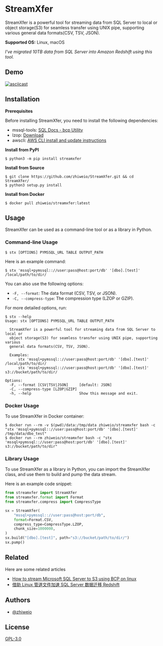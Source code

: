 # StreamXfer

StreamXfer is a powerful tool for streaming data from SQL Server to local or object storage(S3) for seamless transfer using UNIX
pipe, supporting various general data formats(CSV, TSV, JSON).

**Supported OS:** Linux, macOS

_I've migrated 10TB data from SQL Server into Amazon Redshift using this tool._

## Demo

[![asciicast](https://asciinema.org/a/563200.svg)](https://asciinema.org/a/563200)


## Installation

**Prerequisites**

Before installing StreamXfer, you need to install the following dependencies:

* mssql-tools: [SQL Docs - bcp Utility](https://learn.microsoft.com/en-us/sql/tools/bcp-utility?view=sql-server-ver16)
* lzop: [Download](https://www.lzop.org/)
* awscli: [AWS CLI install and update instructions](https://docs.aws.amazon.com/cli/latest/userguide/getting-started-install.html#getting-started-install-instructions)

**Install from PyPI**

```shell
$ python3 -m pip install streamxfer
```

**Install from Source**

```shell
$ git clone https://github.com/zhiweio/StreamXfer.git && cd StreamXfer/
$ python3 setup.py install
```

**Install from Docker**

```shell
$ docker pull zhiweio/streamxfer:latest
```

## Usage

StreamXfer can be used as a command-line tool or as a library in Python.

### Command-line Usage

```shell
$ stx [OPTIONS] PYMSSQL_URL TABLE OUTPUT_PATH
```

Here is an example command:

```shell
$ stx 'mssql+pymssql:://user:pass@host:port/db' '[dbo].[test]' /local/path/to/dir/
```

You can also use the following options:

* `-F, --format`: The data format (CSV, TSV, or JSON).
* `-C, --compress-type`: The compression type (LZOP or GZIP).

For more detailed options, run:

```shell
$ stx --help
Usage: stx [OPTIONS] PYMSSQL_URL TABLE OUTPUT_PATH

  StreamXfer is a powerful tool for streaming data from SQL Server to local or
  object storage(S3) for seamless transfer using UNIX pipe, supporting various
  general data formats(CSV, TSV, JSON).

  Examples:
      stx 'mssql+pymssql:://user:pass@host:port/db' '[dbo].[test]' /local/path/to/dir/
      stx 'mssql+pymssql:://user:pass@host:port/db' '[dbo].[test]' s3://bucket/path/to/dir/

Options:
  -F, --format [CSV|TSV|JSON]     [default: JSON]
  -C, --compress-type [LZOP|GZIP]
  -h, --help                      Show this message and exit.
```

### Docker Usage

To use StreamXfer in Docker container:

```shell
$ docker run --rm -v $(pwd)/data:/tmp/data zhiweio/streamxfer bash -c "stx 'mssql+pymssql:://user:pass@host:port/db' '[dbo].[test]' /tmp/data/dbo_test"
$ docker run --rm zhiweio/streamxfer bash -c "stx 'mssql+pymssql:://user:pass@host:port/db' '[dbo].[test]' s3://bucket/path/to/dir"
```

### Library Usage

To use StreamXfer as a library in Python, you can import the StreamXfer class, and use them to build and pump the data stream.

Here is an example code snippet:

```python
from streamxfer import StreamXfer
from streamxfer.format import Format
from streamxfer.compress import CompressType

sx = StreamXfer(
    "mssql+pymssql:://user:pass@host:port/db",
    format=Format.CSV,
    compress_type=CompressType.LZOP,
    chunk_size=1000000,
)
sx.build("[dbo].[test]", path="s3://bucket/path/to/dir/")
sx.pump()

```

## Related

Here are some related articles

* [How to stream Microsoft SQL Server to S3 using BCP on linux](https://dstan.medium.com/streaming-microsoft-sql-server-to-s3-using-bcp-35241967d2e0)
* [借助 Linux 管道文件加速 SQL Server 数据迁移 Redshift](https://zhiweio.notion.site/Linux-SQL-Server-Redshift-f5c2b5dcdeb646f793de494954244a8a)

## Authors

- [@zhiweio](https://www.github.com/zhiweio)

## License

[GPL-3.0](https://choosealicense.com/licenses/gpl-3.0/)

